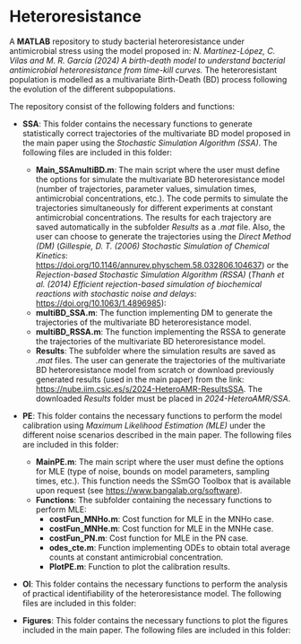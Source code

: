 # Heteroresistance
A **MATLAB** repository to study bacterial heteroresistance under antimicrobial stress using the model proposed in: *N. Martínez-López, C. Vilas and M. R. García (2024) A birth-death model to understand bacterial antimicrobial heteroresistance from time-kill curves.* The heteroresistant population is modelled as a multivariate Birth-Death (BD) process following the evolution of the different subpopulations.

The repository consist of the following folders and functions:

- **SSA**: This folder contains the necessary functions to generate statistically correct trajectories of the multivariate BD model proposed in the main paper using the *Stochastic Simulation Algorithm (SSA)*. The following files are included in this folder:
  - **Main_SSAmultiBD.m**: The main script where the user must define the options for simulate the multivariate BD heteroresistance model (number of trajectories, parameter values, simulation times, antimicrobial concentrations, etc.). The code permits to simulate the trajectories simultaneously for different experiments at constant antimicrobial concentrations. The results for each trajectory are saved automatically in the subfolder *Results* as a *.mat* file. Also, the user can choose to generate the trajectories using the *Direct Method (DM)* (*Gillespie, D. T. (2006) Stochastic Simulation of Chemical Kinetics*: https://doi.org/10.1146/annurev.physchem.58.032806.104637) or the *Rejection-based Stochastic Simulation Algorithm (RSSA)* (*Thanh et al. (2014) Efficient rejection-based simulation of biochemical reactions with stochastic noise and delays*: https://doi.org/10.1063/1.4896985):
  - **multiBD_SSA.m**: The function implementing DM to generate the trajectories of the multivariate BD heteroresistance model.
  - **multiBD_RSSA.m**: The function implementing the RSSA to generate the trajectories of the multivariate BD heteroresistance model.
  - **Results**: The subfolder where the simulation results are saved as *.mat* files. The user can generate the trajectories of the multivariate BD heteroresistance model from scratch or download previously generated results (used in the main paper) from the link: https://nube.iim.csic.es/s/2024-HeteroAMR-ResultsSSA. The downloaded *Results* folder must be placed in *2024-HeteroAMR/SSA*.
    
- **PE**: This folder contains the necessary functions to perform the model calibration using *Maximum Likelihood Estimation (MLE)* under the different noise scenarios described in the main paper. The following files are included in this folder:
  - **MainPE.m**: The main script where the user must define the options for MLE (type of noise, bounds on model parameters, sampling times, etc.). This function needs the SSmGO Toolbox that is available upon request (see https://www.bangalab.org/software).
  - **Functions**: The subfolder containing the necessary functions to perform MLE:
    - **costFun_MNHo.m**: Cost function for MLE in the MNHo case.
    - **costFun_MNHe.m**: Cost function for MLE in the MNHe case.
    - **costFun_PN.m**: Cost function for MLE in the PN case.
    - **odes_cte.m**: Function implementing ODEs to obtain total average counts at constant antimicrobial concentration.
    - **PlotPE.m**: Function to plot the calibration results.
      
- **OI**: This folder contains the necessary functions to perform the analysis of practical identifiability of the heteroresistance model. The following files are included in this folder:
  
- **Figures**: This folder contains the necessary functions to plot the figures included in the main paper. The following files are included in this folder:
